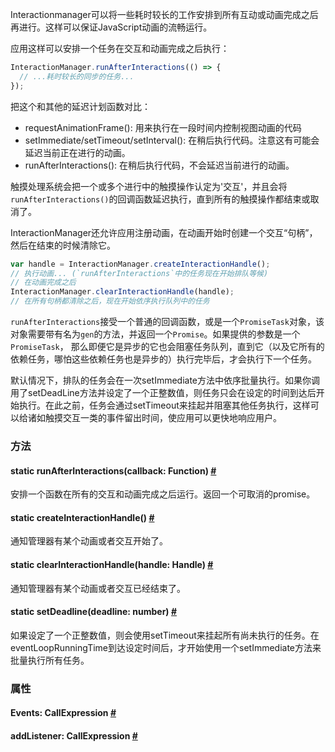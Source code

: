 Interactionmanager可以将一些耗时较长的工作安排到所有互动或动画完成之后再进行。这样可以保证JavaScript动画的流畅运行。

应用这样可以安排一个任务在交互和动画完成之后执行：

```javascript
InteractionManager.runAfterInteractions(() => {
  // ...耗时较长的同步的任务...
});
```

把这个和其他的延迟计划函数对比：

- requestAnimationFrame(): 用来执行在一段时间内控制视图动画的代码
- setImmediate/setTimeout/setInterval(): 在稍后执行代码。注意这有可能会延迟当前正在进行的动画。
- runAfterInteractions(): 在稍后执行代码，不会延迟当前进行的动画。

触摸处理系统会把一个或多个进行中的触摸操作认定为'交互'，并且会将`runAfterInteractions()`的回调函数延迟执行，直到所有的触摸操作都结束或取消了。

InteractionManager还允许应用注册动画，在动画开始时创建一个交互“句柄”，然后在结束的时候清除它。

```javascript
var handle = InteractionManager.createInteractionHandle();
// 执行动画... (`runAfterInteractions`中的任务现在开始排队等候)
// 在动画完成之后
InteractionManager.clearInteractionHandle(handle);
// 在所有句柄都清除之后，现在开始依序执行队列中的任务
```
`runAfterInteractions`接受一个普通的回调函数，或是一个`PromiseTask`对象，该对象需要带有名为`gen`的方法，并返回一个`Promise`。如果提供的参数是一个`PromiseTask`， 那么即便它是异步的它也会阻塞任务队列，直到它（以及它所有的依赖任务，哪怕这些依赖任务也是异步的）执行完毕后，才会执行下一个任务。

默认情况下，排队的任务会在一次setImmediate方法中依序批量执行。如果你调用了setDeadLine方法并设定了一个正整数值，则任务只会在设定的时间到达后开始执行。在此之前，任务会通过setTimeout来挂起并阻塞其他任务执行，这样可以给诸如触摸交互一类的事件留出时间，使应用可以更快地响应用户。

### 方法

<div class="props">
	<div class="prop">
		<h4 class="propTitle"><a class="anchor" name="runafterinteractions"></a><span class="propType">static </span>runAfterInteractions<span class="propType">(callback: Function)</span> <a class="hash-link" href="#runafterinteractions">#</a></h4>
		<div><p>安排一个函数在所有的交互和动画完成之后运行。返回一个可取消的promise。</p></div>
	</div>
	<div class="prop">
		<h4 class="propTitle"><a class="anchor" name="createinteractionhandle"></a><span class="propType">static </span>createInteractionHandle<span class="propType">()</span> <a class="hash-link" href="#createinteractionhandle">#</a></h4>
		<div><p>通知管理器有某个动画或者交互开始了。</p></div>
	</div>
	<div class="prop">
		<h4 class="propTitle"><a class="anchor" name="clearinteractionhandle"></a><span class="propType">static </span>clearInteractionHandle<span class="propType">(handle: Handle)</span> <a class="hash-link" href="#clearinteractionhandle">#</a></h4>
		<div><p>通知管理器有某个动画或者交互已经结束了。</p></div>
	</div>
	<div class="prop">
	<h4 class="propTitle"><a class="anchor" name="setdeadline"></a><span class="propType">static </span>setDeadline<span class="propType">(deadline: number)</span> <a class="hash-link" href="#setdeadline">#</a></h4>
	<div><p>如果设定了一个正整数值，则会使用setTimeout来挂起所有尚未执行的任务。在eventLoopRunningTime到达设定时间后，才开始使用一个setImmediate方法来批量执行所有任务。</p></div>
</div>
</div>

### 属性

<div class="props">
	<div class="prop"><h4 class="propTitle"><a class="anchor" name="events"></a>Events<span class="propType">: CallExpression</span> <a class="hash-link" href="#events">#</a></h4></div>
	<div class="prop"><h4 class="propTitle"><a class="anchor" name="addlistener"></a>addListener<span class="propType">: CallExpression</span> <a class="hash-link" href="#addlistener">#</a></h4></div>
</div>
